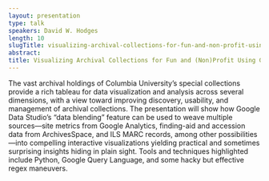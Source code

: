 ```yaml
---
layout: presentation
type: talk
speakers: David W. Hodges
length: 10
slugTitle: visualizing-archival-collections-for-fun-and-non-profit-using-google-data-studio
abstract:
title: Visualizing Archival Collections for Fun and (Non)Profit Using Google Data Studio
---
```

The vast archival holdings of Columbia University’s special collections provide a rich tableau for data visualization and analysis across several dimensions, with a view toward improving discovery, usability, and management of archival collections. The presentation will show how Google Data Studio’s “data blending” feature can be used to weave multiple sources—site metrics from Google Analytics, finding-aid and accession data from ArchivesSpace, and ILS MARC records, among other possibilities—into compelling interactive visualizations yielding practical and sometimes surprising insights hiding in plain sight. Tools and techniques highlighted include Python, Google Query Language, and some hacky but effective regex maneuvers.  